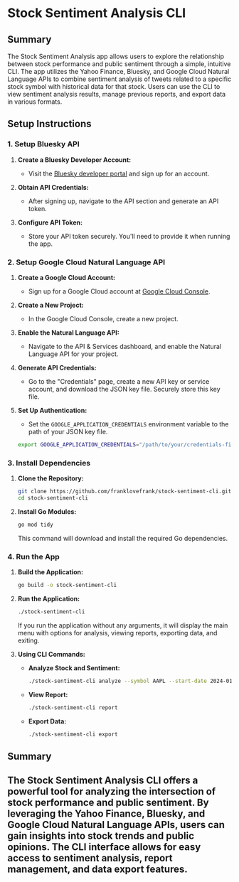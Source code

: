 # Stock Sentiment Analysis CLI

## Summary

The Stock Sentiment Analysis app allows users to explore the relationship between stock performance and public sentiment through a simple, intuitive CLI. The app utilizes the Yahoo Finance, Bluesky, and Google Cloud Natural Language APIs to combine sentiment analysis of tweets related to a specific stock symbol with historical data for that stock. Users can use the CLI to view sentiment analysis results, manage previous reports, and export data in various formats.

## Setup Instructions

### 1. Setup Bluesky API

1. **Create a Bluesky Developer Account:**
   - Visit the [Bluesky developer portal](https://docs.bsky.app/docs/get-started) and sign up for an account.

2. **Obtain API Credentials:**
   - After signing up, navigate to the API section and generate an API token.

3. **Configure API Token:**
   - Store your API token securely. You'll need to provide it when running the app.

### 2. Setup Google Cloud Natural Language API

1. **Create a Google Cloud Account:**
   - Sign up for a Google Cloud account at [Google Cloud Console](https://console.cloud.google.com/).

2. **Create a New Project:**
   - In the Google Cloud Console, create a new project.

3. **Enable the Natural Language API:**
   - Navigate to the API & Services dashboard, and enable the Natural Language API for your project.

4. **Generate API Credentials:**
   - Go to the "Credentials" page, create a new API key or service account, and download the JSON key file. Securely store this key file.

5. **Set Up Authentication:**
   - Set the `GOOGLE_APPLICATION_CREDENTIALS` environment variable to the path of your JSON key file.

   ```bash
   export GOOGLE_APPLICATION_CREDENTIALS="/path/to/your/credentials-file.json"
   ```

### 3. Install Dependencies

1. **Clone the Repository:**

   ```bash
   git clone https://github.com/franklovefrank/stock-sentiment-cli.git
   cd stock-sentiment-cli
   ```

2. **Install Go Modules:**

   ```bash
   go mod tidy
   ```

   This command will download and install the required Go dependencies.

### 4. Run the App

1. **Build the Application:**

   ```bash
   go build -o stock-sentiment-cli
   ```

2. **Run the Application:**

   ```bash
   ./stock-sentiment-cli
   ```

   If you run the application without any arguments, it will display the main menu with options for analysis, viewing reports, exporting data, and exiting.

3. **Using CLI Commands:**

   - **Analyze Stock and Sentiment:**

     ```bash
     ./stock-sentiment-cli analyze --symbol AAPL --start-date 2024-01-01 --end-date 2024-01-31
     ```

   - **View Report:**

     ```bash
     ./stock-sentiment-cli report
     ```

   - **Export Data:**

     ```bash
     ./stock-sentiment-cli export
     ```

## Summary

The Stock Sentiment Analysis CLI offers a powerful tool for analyzing the intersection of stock performance and public sentiment. By leveraging the Yahoo Finance, Bluesky, and Google Cloud Natural Language APIs, users can gain insights into stock trends and public opinions. The CLI interface allows for easy access to sentiment analysis, report management, and data export features.
---
